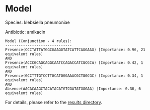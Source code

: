 
# Model

Species: klebsiella pneumoniae

Antibiotic: amikacin

```
Model (Conjunction - 4 rules):
------------------------------
Presence(CCCTATTATGGCGAAGGTATCATTCAGGAAG) [Importance: 0.96, 21 equivalent rules]
AND
Presence(ACCCGCAGCAGGCAATCCAGACCATCGCGCA) [Importance: 0.42, 1 equivalent rules]
AND
Presence(GCCTTTGTCCTTGCATGGGAAACGCTGGCGC) [Importance: 0.34, 1 equivalent rules]
AND
Absence(AACACAAGCTACATACATGTCGATATGGGAA) [Importance: 0.30, 6 equivalent rules]

```

For details, please refer to the [results directory](../../../../../results/scm_b/klebsiella+pneumoniae/amikacin/repeat_6/).

